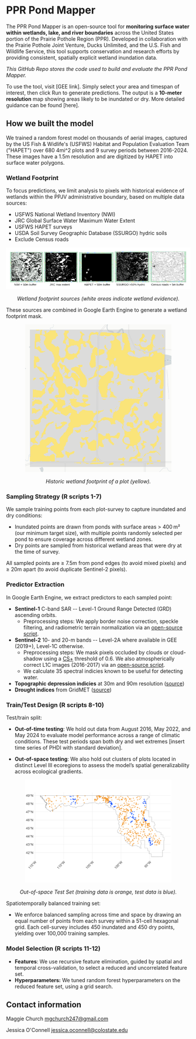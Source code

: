# PPR Pond Mapper

The PPR Pond Mapper is an open-source tool for **monitoring surface water within wetlands, lake, and river boundaries** across the United States portion of the Prairie Pothole Region (PPR). Developed in collaboration with the Prairie Pothole Joint Venture, Ducks Unlimited, and the U.S. Fish and Wildlife Service, this tool supports conservation and research efforts by providing consistent, spatially explicit wetland inundation data.

*This GitHub Repo stores the code used to build and evaluate the PPR Pond Mapper.*

To use the tool, visit [GEE link]. Simply select your area and timespan of interest, then click Run to generate predictions. The output is a **10-meter resolution** map showing areas likely to be inundated or dry.  More detailed guidance can be found [here].


## How we built the model 
We trained a random forest model on thousands of aerial images, captured by the US Fish & Widlife's (USFWS) Habitat and Population Evaluation Team ("HAPET") over 680 4mi^2 plots and 9 survey periods between 2016-2024. These images have a 1.5m resolution and are digitized by HAPET into surface water polygons. 

### Wetland Footprint 
To focus predictions, we limit analysis to pixels with historical evidence of wetlands within the PPJV administrative boundary, based on multiple data sources:

* USFWS National Wetland Inventory (NWI)
* JRC Global Surface Water Maximum Water Extent
* USFWS HAPET surveys
* USDA Soil Survey Geographic Database (SSURGO) hydric soils  
* Exclude Census roads


<p align="center">
  <img src="code/images/WetlandFootprint.png" alt="Wetland footprint sources" width="800" />
</p>
<p align="center"><em>Wetland footprint sources (white areas indicate wetland evidence).</em></p>

These sources are combined in Google Earth Engine to generate a wetland footprint mask.

<p align="center">
  <img src="code/images/2.poss_remove_edges.png" alt="Historic Wetland Footprint of a HAPET Plot" width="400">
</p>
<p align="center"><em>Historic wetland footprint of a plot (yellow).</em></p>

### Sampling Strategy (R scripts 1-7)

We sample training points from each plot-survey to capture inundated and dry conditions:

* Inundated points are drawn from ponds with surface areas > 400 m² (our minimum target size), with multiple points randomly selected per pond to ensure coverage across different wetland zones.
* Dry points are sampled from historical wetland areas that were dry at the time of survey.

All sampled points are $\geq$ 7.5m from pond edges (to avoid mixed pixels) and $\geq$ 20m apart (to avoid duplicate Sentinel-2 pixels).

  
### Predictor Extraction
In Google Earth Engine, we extract predictors to each sampled point:

* **Sentinel-1** C-band SAR -- Level-1 Ground Range Detected (GRD) ascending orbits.
  * Preprocessing steps: We apply border noise correction, speckle filtering, and radiometric terrain normalization via an [open-source script](https://github.com/adugnag/gee_s1_ard).
* **Sentinel-2** 10- and 20-m bands -- Level-2A where available in GEE (2019+), Level-1C otherwise. 
  * Preprocessing steps: We mask pixels occluded by clouds or cloud-shadow using a [CS+](https://developers.google.com/earth-engine/datasets/catalog/GOOGLE_CLOUD_SCORE_PLUS_V1_S2_HARMONIZED) threshold of 0.6. We also atmospherically correct L1C images (2016-2017) via an [open-source script](https://github.com/MarcYin/SIAC_GEE). 
  * We calculate 35 spectral indicies known to be useful for detecting water.
* **Topographic depression indicies** at 30m and 90m resolution ([source](https://gee-community-catalog.org/projects/hand/))
* **Drought indices** from GridMET ([source](https://developers.google.com/earth-engine/datasets/catalog/GRIDMET_DROUGHT))

### Train/Test Design (R scripts 8-10)

Test/train split: 

* **Out-of-time testing**: We hold out data from August 2016, May 2022, and May 2024 to evaluate model performance across a range of climatic conditions. These test periods span both dry and wet extremes [insert time series of PHDI with standard deviation].

* **Out-of-space testing**: We also hold out clusters of plots located in distinct Level III ecoregions to assess the model’s spatial generalizability across ecological gradients.

<p align="center">
  <img src="code/images/OOS_set.png" alt="Out-of-space Test Set" width="400">
</p>
<p align="center"><em>Out-of-space Test Set (training data is orange, test data is blue).</em></p>

Spatiotemporally balanced training set:

* We enforce balanced sampling across time and space by drawing an equal number of points from each survey within a 51-cell hexagonal grid. Each cell-survey includes 450 inundated and 450 dry points, yielding over 100,000 training samples.



### Model Selection (R scripts 11-12)
* **Features**: We use recursive feature elimination, guided by spatial and temporal cross-validation, to select a reduced and uncorrelated feature set. 
* **Hyperparameters:** We tuned random forest hyperparameters on the reduced feature set, using a grid search.


## Contact information
Maggie Church 
mgchurch247@gmail.com

Jessica O'Connell
jessica.oconnell@colostate.edu